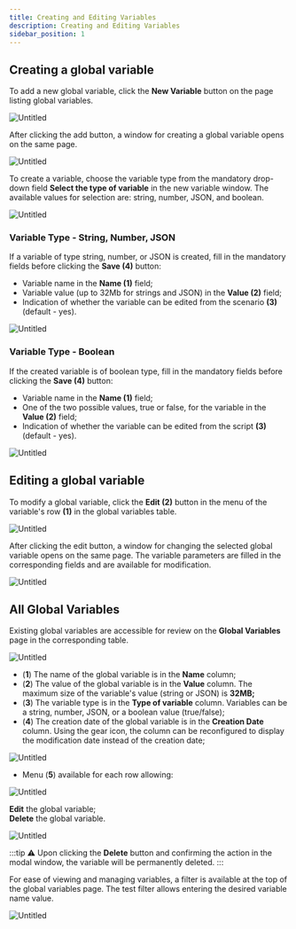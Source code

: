 ```yaml
---
title: Creating and Editing Variables 
description: Creating and Editing Variables
sidebar_position: 1
---
```



## Creating a global variable

To add a new global variable, click the **New Variable** button on the page listing global variables. 

![Untitled](./untitled_1.png)

After clicking the add button, a window for creating a global variable opens on the same page.

![Untitled](./untitled_2.png)

To create a variable, choose the variable type from the mandatory drop-down field **Select the type of variable** in the new variable window. The available values for selection are: string, number, JSON, and boolean.

![Untitled](./untitled_3.png)

### Variable Type - String, Number, JSON

If a variable of type string, number, or JSON is created, fill in the mandatory fields before clicking the **Save (4)** button:

- Variable name in the **Name (1)** field;  
- Variable value (up to 32Mb for strings and JSON) in the **Value (2)** field;  
- Indication of whether the variable can be edited from the scenario **(3)** (default - yes).  

![Untitled](./untitled_4.png)

### Variable Type - Boolean

If the created variable is of boolean type, fill in the mandatory fields before clicking the **Save (4)** button:

- Variable name in the **Name (1)** field;  
- One of the two possible values, true or false, for the variable in the **Value (2)** field;  
- Indication of whether the variable can be edited from the script **(3)** (default - yes).  

![Untitled](./untitled_5.png)

## Editing a global variable

To modify a global variable, click the **Edit (2)** button in the menu of the variable's row **(1)** in the global variables table.

![Untitled](./untitled_6.png)

After clicking the edit button, a window for changing the selected global variable opens on the same page. The variable parameters are filled in the corresponding fields and are available for modification.

![Untitled](./untitled_7.png)

## All Global Variables

Existing global variables are accessible for review on the **Global Variables** page in the corresponding table.

![Untitled](./untitled_8.png)

- (**1**) The name of the global variable is in the **Name** column;  
- (**2**) The value of the global variable is in the **Value** column. The maximum size of the variable's value (string or JSON) is **32MB;**  
- (**3**) The variable type is in the **Type of variable** column. Variables can be a string, number, JSON, or a boolean value (true/false);  
- (**4**) The creation date of the global variable is in the **Creation Date** column. Using the gear icon, the column can be reconfigured to display the modification date instead of the creation date;  

![Untitled](./untitled_9.png)

- Menu (**5**) available for each row allowing:  

![Untitled](./untitled_10.png)

**Edit** the global variable;  
**Delete** the global variable.  

![Untitled](./untitled_11.png)

:::tip
⚠️ Upon clicking the **Delete** button and confirming the action in the modal window, the variable will be permanently deleted.
:::

For ease of viewing and managing variables, a filter is available at the top of the global variables page. The test filter allows entering the desired variable name value.

![Untitled](./untitled.png)
